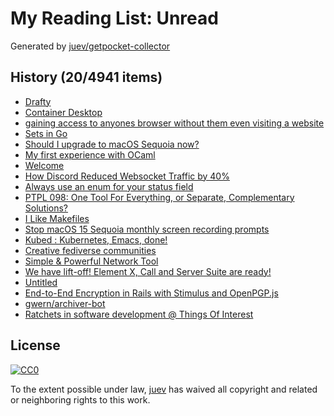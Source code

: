 # My Reading List: Unread

Generated by [juev/getpocket-collector](https://github.com/juev/getpocket-collector)

## History (20/4941 items)

- [Drafty](https://www.drafty-app.com/)
- [Container Desktop](https://container-desktop.com/)
- [gaining access to anyones browser without them even visiting a website](https://kibty.town/blog/arc/)
- [Sets in Go](https://www.willem.dev/articles/sets-in-golang/)
- [Should I upgrade to macOS Sequoia now?](https://obdev.at/blog/should-i-upgrade-to-macos-sequoia-now/)
- [My first experience with OCaml](https://itnext.io/my-first-experience-with-ocaml-c8fce3fb995a)
- [Welcome](https://ellanew.com/)
- [How Discord Reduced Websocket Traffic by 40%](https://discord.com/blog/how-discord-reduced-websocket-traffic-by-40-percent)
- [Always use an enum for your status field](https://jmduke.com/posts/post/enums/)
- [PTPL 098: One Tool For Everything, or Separate, Complementary Solutions?](http://ellanew.com/ptpl/098-one-tool-or-many)
- [I Like Makefiles](https://switowski.com/blog/i-like-makefiles/)
- [Stop macOS 15 Sequoia monthly screen recording prompts](https://lapcatsoftware.com/articles/2024/8/10.html)
- [Kubed : Kubernetes, Emacs, done!](https://eshelyaron.com/kubed.html)
- [Creative fediverse communities](https://stefanbohacek.com/blog/creative-fediverse-communities/)
- [Simple & Powerful Network Tool](https://stash.ws/)
- [We have lift-off! Element X, Call and Server Suite are ready!](https://element.io/blog/we-have-lift-off-element-x-call-and-server-suite-are-ready/)
- [Untitled](http://web.mit.edu/15.053/www/AMP.htm)
- [End-to-End Encryption in Rails with Stimulus and OpenPGP.js](https://jensravens.com/e2e-encryption-with-rails/)
- [gwern/archiver-bot](https://github.com/gwern/archiver-bot)
- [Ratchets in software development @ Things Of Interest](https://qntm.org/ratchet)

## License

[![CC0](https://mirrors.creativecommons.org/presskit/buttons/88x31/svg/cc-zero.svg)](https://creativecommons.org/publicdomain/zero/1.0/)

To the extent possible under law, [juev](https://github.com/juev) has waived all copyright and related or neighboring rights to this work.
